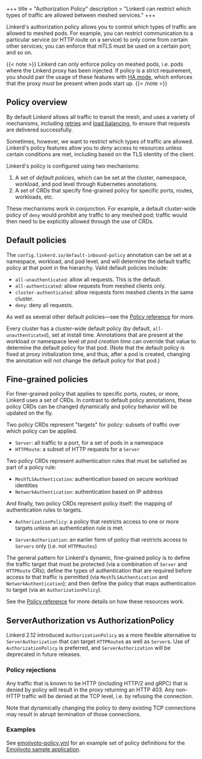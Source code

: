 +++
title = "Authorization Policy"
description = "Linkerd can restrict which types of traffic are allowed between meshed services."
+++

Linkerd's authorization policy allows you to control which types of
traffic are allowed to meshed pods. For example, you can restrict communication
to a particular service (or HTTP route on a service) to only come from certain
other services; you can enforce that mTLS must be used on a certain port; and so
on.

{{< note >}}
Linkerd can only enforce policy on meshed pods, i.e. pods where the Linkerd
proxy has been injected. If policy is a strict requirement, you should pair the
usage of these features with [HA mode](../ha/), which enforces that the proxy
*must* be present when pods start up.
{{< /note >}}

## Policy overview

By default Linkerd allows all traffic to transit the mesh, and uses a variety
of mechanisms, including [retries](../retries-and-timeouts/) and [load
balancing](../load-balancing/), to ensure that requests are delivered
successfully.

Sometimes, however, we want to restrict which types of traffic are allowed.
Linkerd's policy features allow you to *deny* access to resources unless certain
conditions are met, including based on the TLS identity of the client.

Linkerd's policy is configured using two mechanisms:

1. A set of _default policies_, which can be set at the cluster,
   namespace, workload, and pod level through Kubernetes annotations.
2. A set of CRDs that specify fine-grained policy for specific ports, routes,
   workloads, etc.

These mechanisms work in conjunction. For example, a default cluster-wide policy
of `deny` would prohibit any traffic to any meshed pod; traffic would then need
to be explicitly allowed through the use of CRDs.

## Default policies

The `config.linkerd.io/default-inbound-policy` annotation can be set at a
namespace, workload, and pod level, and will determine the default traffic
policy at that point in the hierarchy. Valid default policies include:

- `all-unauthenticated`: allow all requests. This is the default.
- `all-authenticated`: allow requests from meshed clients only.
- `cluster-authenticated`: allow requests form meshed clients in the same
  cluster.
- `deny`: deny all requests.

As well as several other default policies—see the [Policy
reference](../../reference/authorization-policy/) for more.

Every cluster has a cluster-wide default policy (by default,
`all-unauthenticated`), set at install time. Annotations that are present at the
workload or namespace level *at pod creation time* can override that value to
determine the default policy for that pod. (Note that the default policy is fixed
at proxy initialization time, and thus, after a pod is created, changing the
annotation will not change the default policy for that pod.)

## Fine-grained policies

For finer-grained policy that applies to specific ports, routes, or more,
Linkerd uses a set of CRDs.  In contrast to default policy annotations, these
policy CRDs can be changed dynamically and policy behavior will be updated on
the fly.

Two policy CRDs represent "targets" for policy: subsets of traffic over which
policy can be applied.

- `Server`: all traffic to a port, for a set of pods in a namespace
- `HTTPRoute`: a subset of HTTP requests for a `Server`

Two policy CRDs represent authentication rules that must be satisfied as part of
a policy rule:

- `MeshTLSAuthentication`: authentication based on secure workload identities
- `NetworkAuthentication`: authentication based on IP address

And finally, two policy CRDs represent policy itself: the mapping of
authentication rules to targets.

- `AuthorizationPolicy`: a policy that restricts access to one or more targets
  unless an authentication rule is met.

- `ServerAuthorization`: an earlier form of policy that restricts access to
  `Servers` only (i.e. not `HTTPRoutes`)

The general pattern for Linkerd's dynamic, fine-grained policy is to define the
traffic target that must be protected (via a combination of `Server` and
`HTTPRoute` CRs); define the types of authentication that are required before
access to that traffic is permitted (via `MeshTLSAuthentication` and
`NetworkAuthentication`); and then define the policy that maps authentication to
target (via an `AuthorizationPolicy`).

See the [Policy reference](../../reference/authorization-policy/) for more
details on how these resources work.

## ServerAuthorization vs AuthorizationPolicy

Linkerd 2.12 introduced `AuthorizationPolicy` as a more flexible alternative to
`ServerAuthorization` that can target `HTTPRoute`s as well as `Server`s. Use of
`AuthorizationPolicy` is preferred, and `ServerAuthorization` will be deprecated
in future releases.

### Policy rejections

Any traffic that is known to be HTTP (including HTTP/2 and gRPC) that is denied
by policy will result in the proxy returning an HTTP 403. Any non-HTTP traffic
will be denied at the TCP level, i.e. by refusing the connection.

Note that dynamically changing the policy to deny existing TCP connections may
result in abrupt termination of those connections.

### Examples

See
[emojivoto-policy.yml](https://github.com/linkerd/website/blob/main/run.linkerd.io/public/emojivoto-policy.yml)
for an example set of policy definitions for the [Emojivoto sample
application](/getting-started/).
